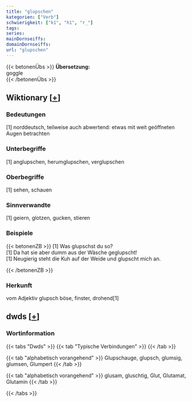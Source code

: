 ```yaml
---
title: "glupschen"
kategorien: ["Verb"]
schwierigkeit: ["k1", "h1", "r_"]
tags:
series:
mainDornseiffs:
domainDornseiffs:
url: "glupschen"
---
```


{{< betonenÜbs >}}
**Übersetzung:**  
goggle  
{{< /betonenÜbs >}}

## Wiktionary [[+](https://de.wiktionary.org/wiki/glupschen)]

### Bedeutungen
[1] norddeutsch, teilweise auch abwertend: etwas mit weit geöffneten Augen betrachten  

### Unterbegriffe
[1] anglupschen, herumglupschen, verglupschen  

### Oberbegriffe
[1] sehen, schauen  

### Sinnverwandte
[1] geiern, glotzen, gucken, stieren  

### Beispiele
{{< betonenZB >}}
[1] Was glupschst du so?  
[1] Da hat sie aber dumm aus der Wäsche geglupscht!  
[1] Neugierig steht die Kuh auf der Weide und glupscht mich an.  

{{< /betonenZB >}}
### Herkunft
vom Adjektiv glupsch böse, finster, drohend[1]  



## dwds [[+](https://www.dwds.de/wb/glupschen)]

### Wortinformation
{{< tabs "Dwds" >}}
{{< tab "Typische Verbindungen" >}}
{{< /tab >}}

{{< tab "alphabetisch vorangehend" >}}
Glupschauge, glupsch, glumsig, glumsen, Glumpert
{{< /tab >}}

{{< tab "alphabetisch vorangehend" >}}
glusam, gluschtig, Glut, Glutamat, Glutamin
{{< /tab >}}

{{< /tabs >}}


